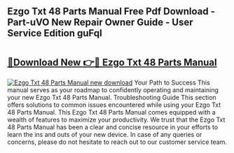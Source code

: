 ## Ezgo Txt 48 Parts Manual Free Pdf Download - Part-uVO New Repair Owner Guide - User Service Edition guFql

# <h2><a href="http://bc15302.oget.top/?id=Ezgo+Txt+48+Parts+Manual">🔗Download New 👉🔴 Ezgo Txt 48 Parts Manual</a></h2>

[![Ezgo Txt 48 Parts Manual new download](https://i.imgur.com/5g1atiW.png)](http://bc15302.oget.top/?id=Ezgo+Txt+48+Parts+Manual)
Your Path to Success This manual serves as your roadmap to confidently operating and maintaining your new Ezgo Txt 48 Parts Manual. Troubleshooting Guide This section offers solutions to common issues encountered while using your Ezgo Txt 48 Parts Manual. This Ezgo Txt 48 Parts Manual comes equipped with a wealth of features to maximize your productivity. We trust that the Ezgo Txt 48 Parts Manual has been a clear and concise resource in your efforts to learn the ins and outs of your new device. In case of any queries or concerns, please do not hesitate to reach out to our customer service team.
